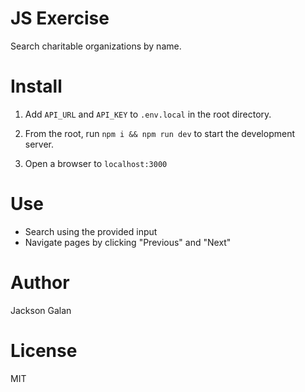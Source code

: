 # JS Exercise
Search charitable organizations by name.

# Install
1. Add ```API_URL``` and ```API_KEY``` to ```.env.local``` in the root directory.

2. From the root, run ```npm i && npm run dev``` to start the development server.

3. Open a browser to ```localhost:3000```

# Use
- Search using the provided input
- Navigate pages by clicking "Previous" and "Next"

# Author
Jackson Galan

# License
MIT
